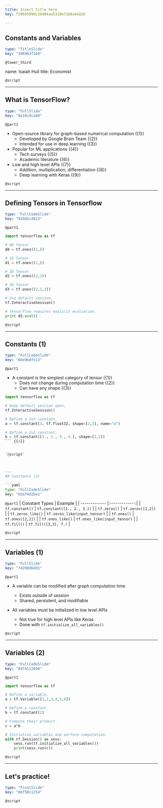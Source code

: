 ```yaml
---
title: Insert title here
key: f2869509dc28d84aa5318e71b6a4e82b

---
```

## Constants and Variables

```yaml
type: "TitleSlide"
key: "386963f1b9"
```

`@lower_third`

name: Isaiah Hull
title: Economist


`@script`



---
## What is TensorFlow?

```yaml
type: "FullSlide"
key: "0e10c0ca80"
```

`@part1`
* Open-source library for graph-based numerical computation {{1}}
  * Developed by Google Brain Team {{2}}
  * Intended for use in deep learning {{3}}
* Popular for ML applications {{4}}
  * Tech surveys {{5}}
  * Academic literature {{6}} 
* Low and high level APIs {{7}}
  * Addition, multiplication, differentiation {{8}}
  * Deep learning with Keras {{9}}


`@script`



---
## Defining Tensors in Tensorflow

```yaml
type: "FullCodeSlide"
key: "93585c4823"
```

`@part1`
```python
import tensorflow as tf

# 0D Tensor
d0 = tf.ones((1,))

# 1D Tensor
d1 = tf.ones((2,))

# 2D Tensor
d2 = tf.ones((2,2))

# 3D Tensor
d3 = tf.ones((2,2,2))

# Use default session.
tf.InteractiveSession()

# Tensorflow requires explicit evaluation.
print d3.eval()
```


`@script`



---
## Constants (1)

```yaml
type: "FullCodeSlide"
key: "66e9bdfe13"
```

`@part1`
* A constant is the simplest category of tensor {{1}}
  * Does not change during computation time {{2}}
  * Can have any shape {{3}}


```python
import tensorflow as tf

# Keep default session open.
tf.InteractiveSession()

# Define a 2x3 constant.
a = tf.constant(3, tf.float32, shape=[2,3], name="a")

# Define a 2x2 constant.
b = tf.constant([1., 2., 3., 4.], shape=[2,2])
``` {{4}}


`@script`



---
## Constants (2)

```yaml
type: "FullCodeSlide"
key: "bda74d2be1"
```

`@part1`
| Constant Types       | Example          | 
| ------------- |:-------------:|
| `tf.constant()` | `tf.constant([1., 2., 3.])` |
| `tf.zeros()`      | `tf.zeros([2,2])` | 
| `tf.zeros_like()`      | `tf.zeros_like(input_tensor)`      | 
| `tf.ones()` | `tf.ones([2,2])`      |
| `tf.ones_like()` | `tf.ones_like(input_tensor)` |
| `tf.fill()` | `tf.fill([3,3], 7.)` |


`@script`



---
## Variables (1)

```yaml
type: "FullSlide"
key: "74208d6dd1"
```

`@part1`
* A variable can be modified after graph computation time
  * Exists outside of session
  * Shared, persistent, and modifiable

* All variables must be initialized in low level APIs
  * Not true for high level APIs like Keras
  * Done with `tf.initialize_all_variables()`


`@script`



---
## Variables (2)

```yaml
type: "FullCodeSlide"
key: "0974112694"
```

`@part1`
```python
import tensorflow as tf

# Define a variable.
a = tf.Variable([1,2,3,4,5,6])

# Define a constant.
b = tf.constant(2)

# Compute their product.
c = a*b

# Initialize variables and perform computation.
with tf.Session() as sess:
	sess.run(tf.initialize_all_variables())
	print(sess.run(c))
```


`@script`



---
## Let's practice!

```yaml
type: "FinalSlide"
key: "0bf50c1254"
```

`@script`


